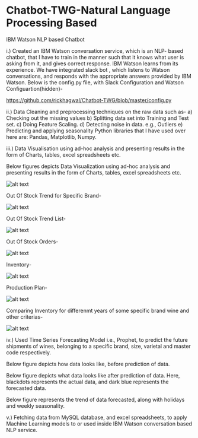 # Chatbot-TWG-Natural Language Processing Based
IBM Watson NLP based Chatbot

i.)	Created an IBM Watson conversation service, which is an NLP- based chatbot, that I have to train in the manner such that it knows what user is asking from it, and gives correct response.  IBM Watson learns from its experience. We have integrated slack bot , which listens to Watson conversations, and responds with the appropriate answers provided by IBM Watson. 
Below is the config.py file, with Slack Configuration and Watson Configuartion(hidden)-

https://github.com/rickhagwal/Chatbot-TWG/blob/master/config.py


ii.)	Data Cleaning and preprocessing techniques on the raw data such as-
a)	Checking out the missing values
b)	Splitting data set into Training and Test set.
c)	Doing Feature Scaling.
d)	Detecting noise in data. e.g., Outliers
e)	Predicting and applying seasonality
Python libraries that I have used over here are: Pandas, Matplotlib, Numpy.

iii.)	Data Visualisation using ad-hoc analysis and presenting results in the form of Charts, tables, excel spreadsheets etc.

Below figures depicts Data Visualization using ad-hoc analysis and presenting results in the form of Charts, tables, excel spreadsheets etc.



![alt text](https://github.com/rickhagwal/Chatbot-TWG/blob/master/Comparison.jpg)

Out Of Stock Trend for Specific Brand-

![alt text](https://github.com/rickhagwal/Chatbot-TWG/blob/master/OOS-trend-for%20Franzia.jpg)

Out Of Stock Trend List-

![alt text](https://github.com/rickhagwal/Chatbot-TWG/blob/master/OutOfStockTrend.jpg)

Out Of Stock Orders-

![alt text](https://github.com/rickhagwal/Chatbot-TWG/blob/master/outOfStockList.jpg)

Inventory-

![alt text](https://github.com/rickhagwal/Chatbot-TWG/blob/master/inventoryOutput.jpg)

Production Plan-

![alt text](https://github.com/rickhagwal/Chatbot-TWG/blob/master/table.jpg)

Comparing Inventory for differenmt years of some specific brand wine and other criterias-

![alt text](https://github.com/rickhagwal/Chatbot-TWG/blob/master/tablegraph.jpg)


iv.)	Used Time Series Forecasting Model i.e., Prophet, to predict the future shipments of wines, belonging to a specific brand, size, varietal and master code respectively.

Below figure depicts how data looks like, before prediction of data.


Below figure depicts what data looks like after prediction of data. Here, blackdots represents the actual data, and dark blue represents the forecasted data.

Below figure represents the trend of data forecasted, along with holidays and weekly seasonality.


v.)	Fetching data from MySQL database, and excel spreadsheets, to apply Machine Learning models to or used inside IBM Watson conversation based NLP service.



